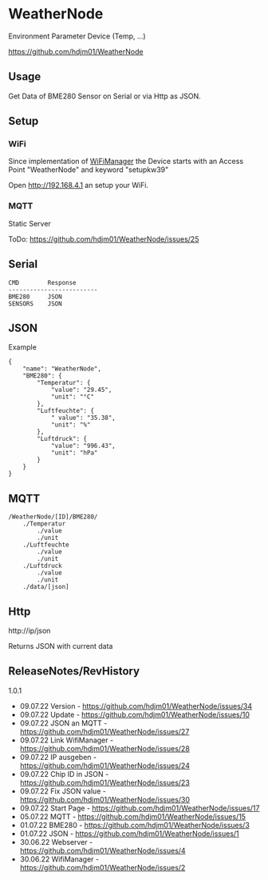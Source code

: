 
WeatherNode
=============================================================================

Environment Parameter Device (Temp, ...)

https://github.com/hdjm01/WeatherNode


Usage
----------------------------------------------------------------------------

Get Data of BME280 Sensor on Serial or via Http as JSON.


Setup
----------------------------------------------------------------------------

### WiFi

Since implementation of [WiFiManager](https://github.com/tzapu/WiFiManager) the Device starts with an Access Point "WeatherNode" and keyword "setupkw39"

Open http://192.168.4.1 an setup your WiFi.

### MQTT

Static Server

ToDo: https://github.com/hdjm01/WeatherNode/issues/25


Serial
----------------------------------------------------------------------------

    CMD        Response
	-------------------------
    BME280     JSON
    SENSORS    JSON


JSON
----------------------------------------------------------------------------

Example

    {
    	"name": "WeatherNode",
    	"BME280": {
    		"Temperatur": {
    			"value": "29.45",
    			"unit": "°C"
    		},
    		"Luftfeuchte": {
    			" value": "35.38",
    			"unit": "%"
    		},
    		"Luftdruck": {
    			"value": "996.43",
    			"unit": "hPa"
    		}
    	}
    }


MQTT
-----------------------------------------------------------------------------

    /WeatherNode/[ID]/BME280/
		./Temperatur
			./value
			./unit
    	./Luftfeuchte
			./value
			./unit
    	./Luftdruck
			./value
			./unit
		./data/[json]

Http
-----------------------------------------------------------------------------
http://ip/json

Returns JSON with current data


ReleaseNotes/RevHistory
-----------------------------------------------------------------------------

1.0.1

* 09.07.22  Version - https://github.com/hdjm01/WeatherNode/issues/34
* 09.07.22  Update - https://github.com/hdjm01/WeatherNode/issues/10
* 09.07.22  JSON an MQTT - https://github.com/hdjm01/WeatherNode/issues/27
* 09.07.22  Link WifiManager - https://github.com/hdjm01/WeatherNode/issues/28
* 09.07.22  IP ausgeben - https://github.com/hdjm01/WeatherNode/issues/24
* 09.07.22  Chip ID in JSON - https://github.com/hdjm01/WeatherNode/issues/23
* 09.07.22  Fix JSON value - https://github.com/hdjm01/WeatherNode/issues/30
* 09.07.22  Start Page - https://github.com/hdjm01/WeatherNode/issues/17
* 05.07.22	MQTT - https://github.com/hdjm01/WeatherNode/issues/15
* 01.07.22	BME280 - https://github.com/hdjm01/WeatherNode/issues/3
* 01.07.22	JSON - https://github.com/hdjm01/WeatherNode/issues/1
* 30.06.22	Webserver - https://github.com/hdjm01/WeatherNode/issues/4
* 30.06.22 	WifiManager - https://github.com/hdjm01/WeatherNode/issues/2
